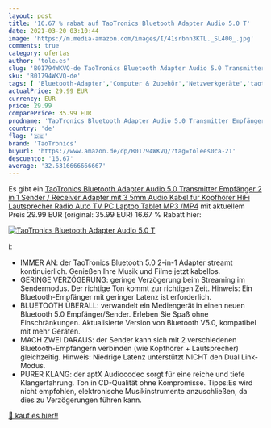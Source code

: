 ```yaml
---
layout: post
title: '16.67 % rabat auf TaoTronics Bluetooth Adapter Audio 5.0 T'
date: 2021-03-20 03:10:44
image: 'https://m.media-amazon.com/images/I/41srbnn3KTL._SL400_.jpg'
comments: true
category: ofertas
author: 'tole.es'
slug: 'B01794WKVQ-de TaoTronics Bluetooth Adapter Audio 5.0 Transmitter...'
sku: 'B01794WKVQ-de'
tags: [ 'Bluetooth-Adapter','Computer & Zubehör','Netzwerkgeräte','taotronics', ]
actualPrice: 29.99 EUR
currency: EUR
price: 29.99
comparePrice: 35.99 EUR
prodname: 'TaoTronics Bluetooth Adapter Audio 5.0 Transmitter Empfänger 2 in 1 Sender / Receiver Adapter mit 3 5mm Audio Kabel für Kopfhörer HiFi Lautsprecher Radio Auto TV PC Laptop Tablet MP3 /MP4'
country: 'de'
flag: '🇩🇪'
brand: 'TaoTronics'
buyurl: 'https://www.amazon.de/dp/B01794WKVQ/?tag=tolees0ca-21'
descuento: '16.67'
average: '32.6316666666667'
---
```


Es gibt ein [TaoTronics Bluetooth Adapter Audio 5.0 Transmitter Empfänger 2 in 1 Sender / Receiver Adapter mit 3 5mm Audio Kabel für Kopfhörer HiFi Lautsprecher Radio Auto TV PC Laptop Tablet MP3 /MP4](https://www.amazon.de/dp/B01794WKVQ/?tag=tolees0ca-21) mit aktuellem Preis 29.99 EUR (original: 35.99 EUR) 16.67 % Rabatt hier:

[![TaoTronics Bluetooth Adapter Audio 5.0 T](https://m.media-amazon.com/images/I/41srbnn3KTL._SL400_.jpg)](https://www.amazon.de/dp/B01794WKVQ/?tag=tolees0ca-21)

ℹ️:

- IMMER AN: der TaoTronics Bluetooth 5.0 2-in-1 Adapter streamt kontinuierlich. Genießen Ihre Musik und Filme jetzt kabellos.
- GERINGE VERZÖGERUNG: geringe Verzögerung beim Streaming im Sendermodus. Der richtige Ton kommt zur richtigen Zeit. Hinweis: Ein Bluetooth-Empfänger mit geringer Latenz ist erforderlich.
- BLUETOOTH ÜBERALL: verwandelt ein Mediengerät in einen neuen Bluetooth 5.0 Empfänger/Sender. Erleben Sie Spaß ohne Einschränkungen. Aktualisierte Version von Bluetooth V5.0, kompatibel mit mehr Geräten.
- MACH ZWEI DARAUS: der Sender kann sich mit 2 verschiedenen Bluetooth-Empfängern verbinden (wie Kopfhörer + Lautsprecher) gleichzeitig. Hinweis: Niedrige Latenz unterstützt NICHT den Dual Link-Modus.
- PURER KLANG: der aptX Audiocodec sorgt für eine reiche und tiefe Klangerfahrung. Ton in CD-Qualität ohne Kompromisse. Tipps:Es wird nicht empfohlen, elektronische Musikinstrumente anzuschließen, da dies zu Verzögerungen führen kann.

[🛒 kauf es hier!!](https://www.amazon.de/dp/B01794WKVQ/?tag=tolees0ca-21)
